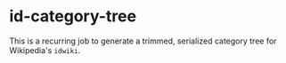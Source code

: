 
# id-category-tree

This is a recurring job to generate a trimmed, serialized category tree for Wikipedia's `idwiki`.
